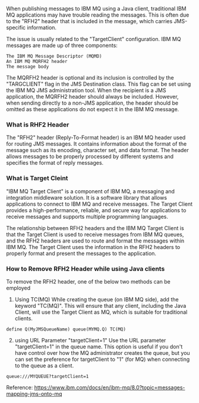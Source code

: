 When publishing messages to IBM MQ using a Java client, traditional IBM MQ applications may have trouble reading the messages. This is often due to the "RFH2" header that is included in the message, which carries JMS-specific information.

The issue is usually related to the "TargetClient" configuration. IBM MQ messages are made up of three components:

    The IBM MQ Message Descriptor (MQMD)
    An IBM MQ MQRFH2 header
    The message body

The MQRFH2 header is optional and its inclusion is controlled by the "TARGCLIENT" flag in the JMS Destination class. This flag can be set using the IBM MQ JMS administration tool. When the recipient is a JMS application, the MQRFH2 header should always be included. However, when sending directly to a non-JMS application, the header should be omitted as these applications do not expect it in the IBM MQ message.

### What is RHF2 Header
The "RFH2" header (Reply-To-Format header) is an IBM MQ header used for routing JMS messages. It contains information about the format of the message such as its encoding, character set, and data format. The header allows messages to be properly processed by different systems and specifies the format of reply messages.


### What is Target Cleint

"IBM MQ Target Client" is a component of IBM MQ, a messaging and integration middleware solution. It is a software library that allows applications to connect to IBM MQ and receive messages. The Target Client provides a high-performance, reliable, and secure way for applications to receive messages and supports multiple programming languages.

The relationship between RFH2 headers and the IBM MQ Target Client is that the Target Client is used to receive messages from IBM MQ queues, and the RFH2 headers are used to route and format the messages within IBM MQ. The Target Client uses the information in the RFH2 headers to properly format and present the messages to the application.


### How to Remove RFH2 Header while using Java clients

To remove the RFH2 header, one of the below two methods can be employed


1. Using TC(MQ)
  While creating the queue (on IBM MQ side), add the keyword "TC(MQ)". This will ensure that any client, including the Java Client, will use the Target Client as MQ, which is suitable for traditional clients.
  
  ```
  define Q(MyJMSQueueName) queue(MYMQ.Q) TC(MQ)
  ```
  
2. using URL Parameter "targetClient=1"
    Use the URL parameter "targetClient=1" in the queue name. This option is useful if you don't have control over how the MQ administrator creates the queue, but you can set the preference for targetClient to "1" (for MQ) when connecting to the queue as a client.
    
  ```
  queue:///MYQUEUE?targetClient=1
  ```


Reference: https://www.ibm.com/docs/en/ibm-mq/8.0?topic=messages-mapping-jms-onto-mq
